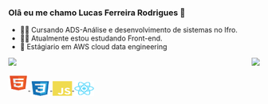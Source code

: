 ### Olâ eu me chamo Lucas Ferreira Rodrigues 👋

- 👩‍💻 Cursando ADS-Análise e desenvolvimento de sistemas no Ifro.
- 👨‍🏫 Atualmente estou estudando Front-end.
- 🤵 Estágiario em AWS cloud data engineering

<div style="display: inline_block">
  <a href="https://github.com/lucas-ifro">
  <img height="180em" src="https://github-readme-stats.vercel.app/api?username=lucas-ifro&show_icons=true&theme=vision-friendly-dark&include_all_commits=true&count_private=true"/>
  <img align="right" height="180em" src="https://github-readme-stats.vercel.app/api/top-langs/?username=lucas-ifro&layout=compact&langs_count=16&theme=great-gatsby"/>
  
</div>
<div style="display: inline_block"><br>
  <img align="" alt="Rafa-HTML" height="30" width="40" src="https://raw.githubusercontent.com/devicons/devicon/master/icons/html5/html5-original.svg">
  <img align="center" alt="Rafa-CSS" height="30" width="40" src="https://raw.githubusercontent.com/devicons/devicon/master/icons/css3/css3-original.svg">
  <img align="center" alt="Rafa-Js" height="30" width="40" src="https://raw.githubusercontent.com/devicons/devicon/master/icons/javascript/javascript-plain.svg">
  <img align="center" alt="Rafa-React" height="30" width="40" src="https://raw.githubusercontent.com/devicons/devicon/master/icons/react/react-original.svg">
</div>

